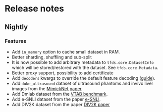 # Release notes

## Nightly

### Features

*   Add `in_memory` option to cache small dataset in RAM.
*   Better sharding, shuffling and sub-split
*   It is now possible to add arbitrary metadata to `tfds.core.DatasetInfo`
    which will be stored/restored with the dataset. See `tfds.core.Metadata`.
*   Better proxy support, possibility to add certificate
*   Add `decoders` kwargs to override the default feature decoding
    ([guide](https://github.com/tensorflow/datasets/tree/master/docs/decode.md)).
*   Add `duke_ultrasound` dataset of ultrasound phantoms and invivo liver images
    from the [MimickNet paper](https://arxiv.org/abs/1908.05782)
*   Add Dmlab dataset from the
    [VTAB benchmark](https://arxiv.org/abs/1910.04867).
*   Add e-SNLI dataset from the paper
    [e-SNLI](http://papers.nips.cc/paper/8163-e-snli-natural-language-inference-with-natural-language-explanations.pdf).
*	Add DIV2K dataset from the paper
	[DIV2K paper](http://www.vision.ee.ethz.ch/~timofter/publications/Agustsson-CVPRW-2017.pdf)
